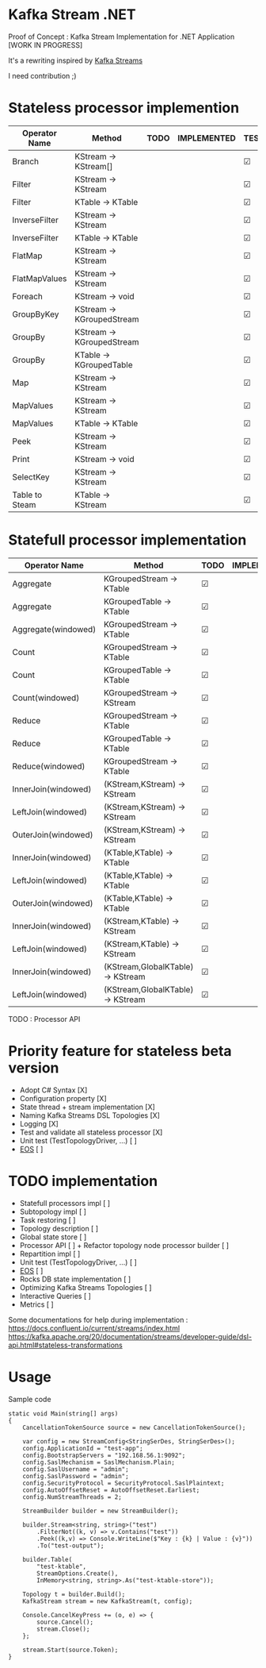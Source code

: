 # Kafka Stream .NET

Proof of Concept : Kafka Stream Implementation for .NET Application [WORK IN PROGRESS]

It's a rewriting inspired by [Kafka Streams](https://github.com/apache/kafka)

I need contribution ;)

# Stateless processor implemention

|Operator Name|Method|TODO|IMPLEMENTED|TESTED|DONE|
|---|---|---|---|---|---|
|Branch|KStream -> KStream[]|   |   |&#9745;|   |
|Filter|KStream -> KStream|   |   |&#9745;|   |
|Filter|KTable -> KTable|   |   |&#9745;|   |
|InverseFilter|KStream -> KStream|   |   |&#9745;|   |
|InverseFilter|KTable -> KTable|   |   |&#9745;|   |
|FlatMap|KStream → KStream|   |   |&#9745;|   |
|FlatMapValues|KStream → KStream|   |   |&#9745;|   |
|Foreach|KStream → void|   |   |&#9745;|   |
|GroupByKey|KStream → KGroupedStream|   |   |&#9745;|   |
|GroupBy|KStream → KGroupedStream|   |   |&#9745;|   |
|GroupBy|KTable → KGroupedTable|   |   |&#9745;|   |
|Map|KStream → KStream|   |   |&#9745;|   |
|MapValues|KStream → KStream|   |   |&#9745;|   |
|MapValues|KTable → KTable|   |   |&#9745;|   |
|Peek|KStream → KStream|   |   |&#9745;|   |
|Print|KStream → void|   |   |&#9745;|   |
|SelectKey|KStream → KStream|   |   |&#9745;|   |
|Table to Steam|KTable → KStream|   |   |&#9745;|   |

# Statefull processor implementation

|Operator Name|Method|TODO|IMPLEMENTED|TESTED|DONE|
|---|---|---|---|---|---|
|Aggregate|KGroupedStream -> KTable|&#9745;|   |   |   |
|Aggregate|KGroupedTable -> KTable|&#9745;|   |   |   |
|Aggregate(windowed)|KGroupedStream -> KTable|&#9745;|   |   |   |
|Count|KGroupedStream -> KTable|&#9745;|   |   |   |
|Count|KGroupedTable -> KTable|&#9745;|   |   |   |
|Count(windowed)|KGroupedStream → KStream|&#9745;|   |   |   |
|Reduce|KGroupedStream → KTable|&#9745;|   |   |   |
|Reduce|KGroupedTable → KTable|&#9745;|   |   |   |
|Reduce(windowed)|KGroupedStream → KTable|&#9745;|   |   |   |
|InnerJoin(windowed)|(KStream,KStream) → KStream|&#9745;|   |   |   |
|LeftJoin(windowed)|(KStream,KStream) → KStream|&#9745;|   |   |   |
|OuterJoin(windowed)|(KStream,KStream) → KStream|&#9745;|   |   |   |
|InnerJoin(windowed)|(KTable,KTable) → KTable|&#9745;|   |   |   |
|LeftJoin(windowed)|(KTable,KTable) → KTable|&#9745;|   |   |   |
|OuterJoin(windowed)|(KTable,KTable) → KTable|&#9745;|   |   |   |
|InnerJoin(windowed)|(KStream,KTable) → KStream|&#9745;|   |   |   |
|LeftJoin(windowed)|(KStream,KTable) → KStream|&#9745;|   |   |   |
|InnerJoin(windowed)|(KStream,GlobalKTable) → KStream|&#9745;|   |   |   |
|LeftJoin(windowed)|(KStream,GlobalKTable) → KStream|&#9745;|   |   |   |

TODO : Processor API

# Priority feature for stateless beta version

- Adopt C# Syntax  [X]
- Configuration property [X]
- State thread + stream implementation [X]
- Naming Kafka Streams DSL Topologies [X]
- Logging [X]
- Test and validate all stateless processor [X]
- Unit test (TestTopologyDriver, ...) [ ]
- [EOS](https://github.com/LGouellec/kafka-stream-net/issues/2) [ ]

# TODO implementation

- Statefull processors impl [ ]
- Subtopology impl [ ]
- Task restoring [ ]
- Topology description [ ]
- Global state store [ ]
- Processor API [ ] + Refactor topology node processor builder [ ]
- Repartition impl [ ]
- Unit test (TestTopologyDriver, ...) [ ]
- [EOS](https://github.com/LGouellec/kafka-stream-net/issues/2) [ ]
- Rocks DB state implementation [ ]
- Optimizing Kafka Streams Topologies  [ ]
- Interactive Queries [ ]
- Metrics [ ]

Some documentations for help during implementation :
https://docs.confluent.io/current/streams/index.html
https://kafka.apache.org/20/documentation/streams/developer-guide/dsl-api.html#stateless-transformations

# Usage

Sample code
```
static void Main(string[] args)
{
    CancellationTokenSource source = new CancellationTokenSource();
    
    var config = new StreamConfig<StringSerDes, StringSerDes>();
    config.ApplicationId = "test-app";
    config.BootstrapServers = "192.168.56.1:9092";
    config.SaslMechanism = SaslMechanism.Plain;
    config.SaslUsername = "admin";
    config.SaslPassword = "admin";
    config.SecurityProtocol = SecurityProtocol.SaslPlaintext;
    config.AutoOffsetReset = AutoOffsetReset.Earliest;
    config.NumStreamThreads = 2;
    
    StreamBuilder builder = new StreamBuilder();

    builder.Stream<string, string>("test")
        .FilterNot((k, v) => v.Contains("test"))
        .Peek((k,v) => Console.WriteLine($"Key : {k} | Value : {v}"))
        .To("test-output");

    builder.Table(
        "test-ktable",
        StreamOptions.Create(),
        InMemory<string, string>.As("test-ktable-store"));

    Topology t = builder.Build();
    KafkaStream stream = new KafkaStream(t, config);

    Console.CancelKeyPress += (o, e) => {
        source.Cancel();
        stream.Close();
    };

    stream.Start(source.Token);
}
```